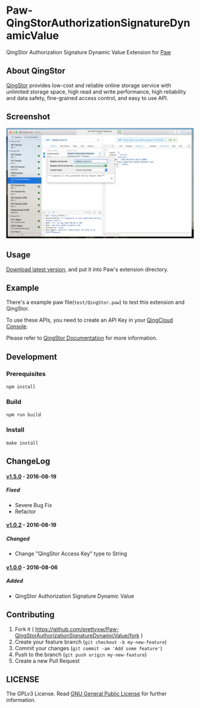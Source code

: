 # Paw-QingStorAuthorizationSignatureDynamicValue
QingStor Authorization Signature Dynamic Value Extension for [Paw](https://paw.cloud)

## About QingStor

[QingStor](https://docs.qingcloud.com/guide/object_storage.html) provides low-cost and reliable online storage service with unlimited storage space, high read and write performance, high reliability and data safety, fine-grained access control, and easy to use API.

## Screenshot

![Version 1.5.0](screenshots/version_1.5.0.png)

## Usage

[Download latest version](https://github.com/prettyxw/Paw-QingStorAuthorizationSignatureDynamicValue/releases), and put it into Paw's extension directory.

## Example

There's a example paw file(`test/QingStor.paw`) to test this extension and QingStor.

To use these APIs, you need to create an API Key in your [QingCloud Console](https://console.qingcloud.com/access_keys/).

Please refer to [QingStor Documentation](https://docs.qingcloud.com/qingstor/api/index.html)  for more information.

## Development

### Prerequisites

``` shell
npm install
```

### Build

``` shell
npm run build
```

### Install

``` shell
make install
```

## ChangeLog

#### [v1.5.0] - 2016-08-19
##### Fixed
- Severe Bug Fix
- Refactor

#### [v1.0.2] - 2016-08-19
##### Changed
- Change "QingStor Access Key" type to String

#### [v1.0.0] - 2016-08-06
##### Added
- QingStor Authorization Signature Dynamic Value

## Contributing

1. Fork it ( https://github.com/prettyxw/Paw-QingStorAuthorizationSignatureDynamicValue/fork )
2. Create your feature branch (`git checkout -b my-new-feature`)
3. Commit your changes (`git commit -am 'Add some feature'`)
4. Push to the branch (`git push origin my-new-feature`)
5. Create a new Pull Request


## LICENSE

The GPLv3 License. Read [GNU General Public License](https://www.gnu.org/licenses/gpl-3.0.en.html) for further information.

[v1.5.0]: https://github.com/prettyxw/Paw-QingStorAuthorizationSignatureDynamicValue/compare/v1.0.2...v1.5.0
[v1.0.2]: https://github.com/prettyxw/Paw-QingStorAuthorizationSignatureDynamicValue/compare/v1.0.0...v1.0.2
[v1.0.0]: https://github.com/prettyxw/Paw-QingStorAuthorizationSignatureDynamicValue/compare/853aed9...v1.0.2
